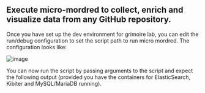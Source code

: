 ## Execute micro-mordred to collect, enrich and visualize data from any GitHub repository.

Once you have set up the dev environment for grimoire lab, you can edit the run/debug configuration to set the script path to run micro mordred. The configuration looks like:

![image]()

You can now run the script by passing arguments to the script and expect the following output (provided you have the containers for ElasticSearch, Kibiter and MySQL/MariaDB running).